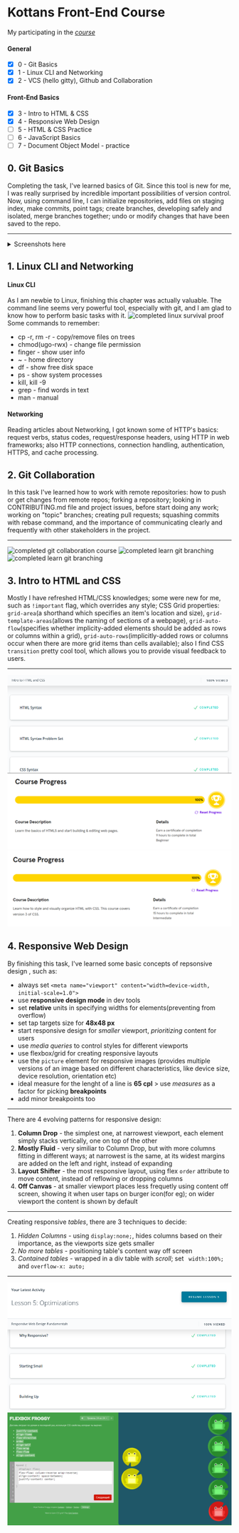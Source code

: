 # Kottans Front-End Course
My participating in the *[course](https://github.com/kottans/frontend/blob/master/contents.md#stage-0-self-study)*  
#### General   
- [x] 0 - Git Basics  
- [x] 1 - Linux CLI and Networking  
- [x] 2 - VCS (hello gitty), Github and Collaboration
#### Front-End Basics  
- [x] 3 - Intro to HTML & CSS
- [x] 4 - Responsive Web Design
- [ ] 5 - HTML & CSS Practice
- [ ] 6 - JavaScript Basics
- [ ] 7 - Document Object Model - practice
## 0. Git Basics 
 Completing the task, I've learned basics of Git. Since this tool is new for me, I was really surprised by incredible important possibilities of version control.   
 Now, using command line, I can initialize repositories, add files on staging index, make commits, point tags; create branches, developing safely and isolated, merge branches together; undo or modify changes that have been saved to the repo.
***
<details>
  <summary>Screenshots here</summary>
 
![completed version control course](https://github.com/eve5ince/kottans-frontend/blob/main/task_git_basics/udacity_vc.png)
![finished learn git branching main](https://github.com/eve5ince/kottans-frontend/blob/main/task_git_basics/learn_git_branching1.png)
![finished learn git branching remote](https://github.com/eve5ince/kottans-frontend/blob/main/task_git_basics/learn_git_branching2.png)
</details> 

## 1. Linux CLI and Networking
#### Linux CLI   
  As I am newbie to Linux, finishing this chapter was actually valuable. The command line seems very powerful tool, especially with git, and I am glad to know how to perform basic tasks with it.
![completed linux survival proof](https://github.com/eve5ince/kottans-frontend/blob/main/task_linux_cli/linux_survival.png)  
  Some commands to remember:
* cp -r, rm -r - copy/remove files on trees 
* chmod(ugo-rwx) - change file permission 
* finger - show user info
* ~ - home directory
* df - show free disk space
* ps - show system processes
* kill, kill -9
* grep - find words in text
* man - manual  
#### Networking
  Reading articles about Networking, I got known some of HTTP's basics: request verbs, status codes, request/response headers, using HTTP in web frameworks; also HTTP connections, connection handling, authentication, HTTPS, and cache processing.   
## 2. Git Collaboration   
In this task I've learned how to work with remote repositories: how to push or get changes from remote repos; forking a repository; looking in CONTRIBUTING.md file and project issues, before start doing any work; working on "topic" branches; creating pull requests; squashing commits with rebase command, and the importance of communicating clearly and frequently with other stakeholders in the project.
***
![completed git collaboration course](https://github.com/eve5ince/kottans-frontend/blob/main/task_git_collaboration/git_collaboration.png)
![completed learn git branching](https://github.com/eve5ince/kottans-frontend/blob/main/task_git_collaboration/learn_git_branching1.png)
![completed learn git branching](https://github.com/eve5ince/kottans-frontend/blob/main/task_git_collaboration/learn_git_branching2.png)  
## 3. Intro to HTML and CSS
Mostly I have refreshed HTML/CSS knowledges; some were new for me, such as ```!important``` flag, which overrides any style; CSS Grid properties: ```grid-area```(a shorthand which specifies an item's location and size), ```grid-template-areas```(allows the naming of sections of a webpage), ```grid-auto-flow```(specifies whether implicity-added elements should be added as rows or columns within a grid), ```grid-auto-rows```(implicitly-added rows or columns occur when there are more grid items than cells available); also I find CSS ```transition``` pretty cool tool, which allows you to provide visual feedback to users.
***
![completed intro to HTML and CSS](https://github.com/eve5ince/kottans-frontend/blob/main/task_html_css_intro/completed_learnHTML.png)
![finished HTML course](https://github.com/eve5ince/kottans-frontend/blob/main/task_html_css_intro/finished_learnHTML.png)
![finished CSS course](https://github.com/eve5ince/kottans-frontend/blob/main/task_html_css_intro/finished_learnCSS.png)
## 4. Responsive Web Design 
By finishing this task, I've learned some basic concepts of repsonsive design , such as:
* always set ``` <meta name="viewport" content="width=device-width, initial-scale=1.0"> ```
* use **responsive design mode** in dev tools
* set **relative** units in specifying widths for elements(preventing from overflow) 
* set tap targets size for **48x48 px** 
* start responsive design for *smaller* viewport, *prioritizing* content for users
* use *media queries* to control styles for different viewports
* use flexbox/grid for creating responsive layouts
* use the ``` picture ``` element for responsive images (provides multiple versions of an image based on different characteristics, like device size, device resolution, orientation etc)
* ideal measure for the lenght of a line is **65 cpl** > use *measures* as a factor for picking **breakpoints**
* add minor breakpoints too   
***
There are 4 evolving patterns for responsive design: 
1. **Column Drop** - the simplest one, at narrowest viewport, each element simply stacks vertically, one on top of the other  
2. **Mostly Fluid** - very similiar to Column Drop, but with more columns fitting in different ways; at narrowest is the same, at its widest margins are added on the left and right, instead of expanding  
3. **Layout Shifter** - the most responsive layout, using flex ``` order ``` attribute to move content, instead of reflowing or dropping columns  
4. **Off Canvas** - at smaller viewport places less frequetly using content off screen, showing it when user taps on burger icon(for eg); on wider viewport the content is shown by default  
***
Creating responsive *tables*, there are 3 techniques to decide: 
1. *Hidden Columns* - using ``` display:none; ```, hides columns based on their importance, as the viewports size gets smaller  
2. *No more tables* - positioning table's content way off screen  
3. *Contained tables* - wrapped in a div table with *scroll*; set ``` width:100%;``` and ``` overflow-x: auto; ``` 
***
![Finished course of responsive web design ss](https://github.com/eve5ince/kottans-frontend/blob/main/task_responsive_web_design/finished_responsive_design.png)
![Finished flexbox Froggy ss](https://github.com/eve5ince/kottans-frontend/blob/main/task_responsive_web_design/flexbox_froggy.png)
